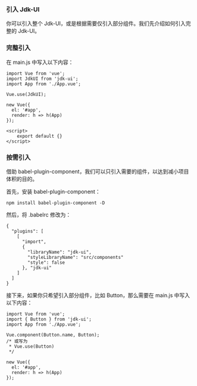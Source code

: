 ### 引入 Jdk-UI
你可以引入整个 Jdk-UI，或是根据需要仅引入部分组件。我们先介绍如何引入完整的 Jdk-UI。

###  完整引入
在 main.js 中写入以下内容：

``` vue
import Vue from 'vue';
import JdkUI from 'jdk-ui';
import App from './App.vue';

Vue.use(JdkUI);

new Vue({
  el: '#app',
  render: h => h(App)
});

<script>
    export default {}
</script>
```

### 按需引入
借助 babel-plugin-component，我们可以只引入需要的组件，以达到减小项目体积的目的。

首先，安装 babel-plugin-component：

```
npm install babel-plugin-component -D
```
然后，将 .babelrc 修改为：

```
{
  "plugins": [
    [
      "import",
      {
        "libraryName": "jdk-ui",
        "styleLibraryName": "src/components"
        "style": false
      }, "jdk-ui"
    ]
  ]
}
```
接下来，如果你只希望引入部分组件，比如 Button，那么需要在 main.js 中写入以下内容：

``` vue
import Vue from 'vue';
import { Button } from 'jdk-ui';
import App from './App.vue';

Vue.component(Button.name, Button);
/* 或写为
 * Vue.use(Button)
 */

new Vue({
  el: '#app',
  render: h => h(App)
});
```
